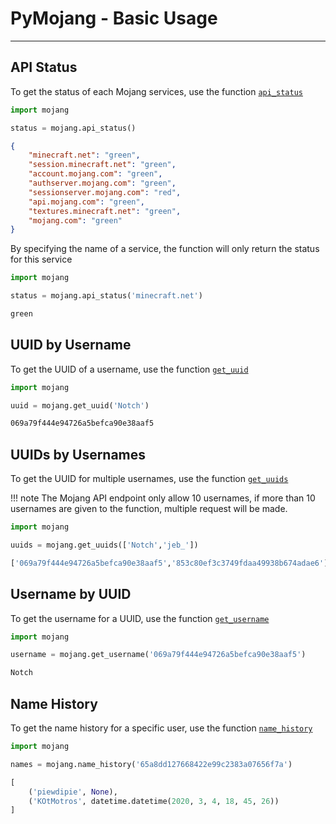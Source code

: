 # PyMojang - Basic Usage
---

## API Status

To get the status of each Mojang services, use the function [`api_status`]()

```python
import mojang

status = mojang.api_status()
```

```json
{
    "minecraft.net": "green", 
    "session.minecraft.net": "green", 
    "account.mojang.com": "green", 
    "authserver.mojang.com": "green", 
    "sessionserver.mojang.com": "red", 
    "api.mojang.com": "green", 
    "textures.minecraft.net": "green", 
    "mojang.com": "green"
}
```

By specifying the name of a service, the function will only return the status for this service

```python
import mojang

status = mojang.api_status('minecraft.net')
```

```bash
green
```

## UUID by Username

To get the UUID of a username, use the function [`get_uuid`]()

```python
import mojang

uuid = mojang.get_uuid('Notch')
```

```bash
069a79f444e94726a5befca90e38aaf5
```


## UUIDs by Usernames

To get the UUID for multiple usernames, use the function [`get_uuids`]()

!!! note
    The Mojang API endpoint only allow 10 usernames, if more than 10 usernames are given to the function, multiple request will be made.

```python
import mojang

uuids = mojang.get_uuids(['Notch','jeb_'])
```

```bash
['069a79f444e94726a5befca90e38aaf5','853c80ef3c3749fdaa49938b674adae6']
```

## Username by UUID

To get the username for a UUID, use the function [`get_username`]()

```python
import mojang

username = mojang.get_username('069a79f444e94726a5befca90e38aaf5')
```

```bash
Notch
```

## Name History

To get the name history for a specific user, use the function [`name_history`]()

```python
import mojang

names = mojang.name_history('65a8dd127668422e99c2383a07656f7a')
```

```python
[
    ('piewdipie', None), 
    ('KOtMotros', datetime.datetime(2020, 3, 4, 18, 45, 26))
]
```